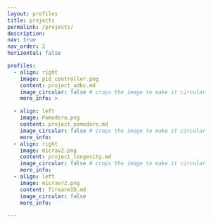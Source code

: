 ```yaml
---
layout: profiles
title: projects
permalink: /projects/
description: 
nav: true
nav_order: 2
horizontal: false

profiles:
  - align: right
    image: pid_controller.png
    content: project_adbs.md
    image_circular: false # crops the image to make it circular
    more_info: >

  - align: left
    image: Pomodoro.png
    content: project_pomodoro.md
    image_circular: false # crops the image to make it circular
    more_info:  
  - align: right
    image: micrav2.png
    content: project_longevity.md
    image_circular: false # crops the image to make it circular
    more_info: 
  - align: left
    image: micravr2.png
    content: firearmID.md
    image_circular: false
    more_info: 

---
```

